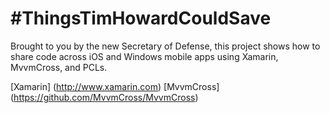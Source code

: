 #ThingsTimHowardCouldSave
=========================

Brought to you by the new Secretary of Defense, this project shows how to share code across iOS and Windows mobile apps using Xamarin, MvvmCross, and PCLs.

[Xamarin] (http://www.xamarin.com)
[MvvmCross] (https://github.com/MvvmCross/MvvmCross)
